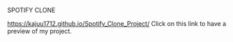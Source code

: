 SPOTIFY CLONE

https://kajuu1712.github.io/Spotify_Clone_Project/
Click on this link to have a preview of my project.
